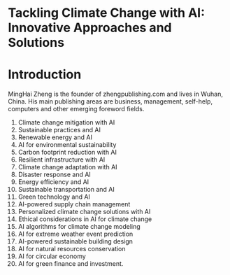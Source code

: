 # Tackling Climate Change with AI: Innovative Approaches and Solutions

# Introduction



MingHai Zheng is the founder of zhengpublishing.com and lives in Wuhan, China. His main publishing areas are business, management, self-help, computers and other emerging foreword fields.



1. Climate change mitigation with AI
2. Sustainable practices and AI
3. Renewable energy and AI
4. AI for environmental sustainability
5. Carbon footprint reduction with AI
6. Resilient infrastructure with AI
7. Climate change adaptation with AI
8. Disaster response and AI
9. Energy efficiency and AI
10. Sustainable transportation and AI
11. Green technology and AI
12. AI-powered supply chain management
13. Personalized climate change solutions with AI
14. Ethical considerations in AI for climate change
15. AI algorithms for climate change modeling
16. AI for extreme weather event prediction
17. AI-powered sustainable building design
18. AI for natural resources conservation
19. AI for circular economy
20. AI for green finance and investment.



